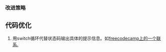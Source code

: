 ### 改进策略

## 代码优化
1. 用switch循环代替状态码输出具体的提示信息。如[freecodecamp上的一个联系.](https://learn.freecodecamp.org/javascript-algorithms-and-data-structures/basic-javascript/selecting-from-many-options-with-switch-statements/)
